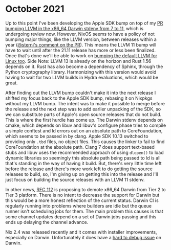 # October 2021

Up to this point I've been developing the Apple SDK bump on top of my [PR bumping LLVM in the x86_64 Darwin stdenv from 7 to 11](https://github.com/NixOS/nixpkgs/pull/126411), which is undergoing review now. However, NixOS seems to have a policy of not bumping major things, like the LLVM version, between releases within a year ([@sterni's comment on the PR](https://github.com/NixOS/nixpkgs/pull/126411#issuecomment-950128484)). This means the LLVM 11 bump will have to wait until after the 21.11 release has more or less been finalized. Once that's done we'll be able to work on [bumping the default LLVM for Linux too](https://github.com/NixOS/nixpkgs/pull/142593). Side Note: LLVM 13 is already on the horizon and Rust 1.56 depends on it. Rust has also become a dependency of Sphinx, through the Python cryptography library. Harmonizing with this version would avoid having to wait for two LLVM builds in Hydra evaluations, which would be great.

After finding out the LLVM bump couldn't make it into the next release I shifted my focus back to the Apple SDK bump, rebasing it on Nixpkgs without my LLVM bump. The intent was to make it possible to merge before the release and the next step was to add earlier unpacking of the SDK, so we can substitute parts of Apple's open source releases that do not build. This is where the first hurdle has come up. The Darwin stdenv depends on cmake, which depends on libuv and libuv's configure phase tries to compile a simple conftest and ld errors out on an absolute path to CoreFoundation, which seems to be passed in by clang. Apple SDK 10.13 switched to providing only `.tbd` files, no object files. This causes the linker to fail to find CoreFoundation at the absolute path. Clang 7 does support text-based stubs and libuv uses the recommended approach of using `dlopen()` to load dynamic libraries so seemingly this absolute path being passed to ld is all that's standing in the way of having it build. But, there's very little time left before the release and there's more work left to do getting the source releases to build, so, I'm giving up on getting this into the release and I'll just focus on building the source releases with an LLVM 11 stdenv.

In other news, [RFC 112](https://github.com/NixOS/rfcs/pull/112) is proposing to demote x86_64 Darwin from Tier 2 to Tier 3 platform. There is no intent to decrease the support for Darwin but this would be a more honest reflection of the current status. Darwin CI is regularly running into problems where builders are idle but the queue runner isn't scheduling jobs for them. The main problem this causes is that some channel updates depend on a set of Darwin jobs passing and this ends up delaying the channel advance.

Nix 2.4 was released recently and it comes with installer improvements, especially on Darwin. Unfortunately it does have a [hard to debug issue](https://github.com/NixOS/nix/issues/3605) on Darwin.
